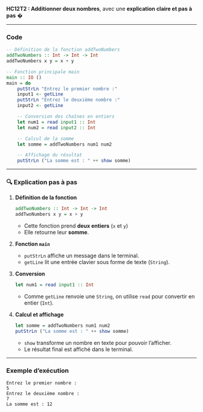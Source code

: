 **HC12T2 : Additionner deux nombres**, avec une **explication claire et pas à pas** �

---

###  **Code**

```haskell
-- Définition de la fonction addTwoNumbers
addTwoNumbers :: Int -> Int -> Int
addTwoNumbers x y = x + y

-- Fonction principale main
main :: IO ()
main = do
    putStrLn "Entrez le premier nombre :"
    input1 <- getLine
    putStrLn "Entrez le deuxième nombre :"
    input2 <- getLine

    -- Conversion des chaînes en entiers
    let num1 = read input1 :: Int
    let num2 = read input2 :: Int

    -- Calcul de la somme
    let somme = addTwoNumbers num1 num2

    -- Affichage du résultat
    putStrLn ("La somme est : " ++ show somme)
```

---

### 🔍 **Explication pas à pas**

1. **Définition de la fonction**

   ```haskell
   addTwoNumbers :: Int -> Int -> Int
   addTwoNumbers x y = x + y
   ```

   * Cette fonction prend **deux entiers** (`x` et `y`)
   * Elle retourne leur **somme**.

2. **Fonction `main`**

   * `putStrLn` affiche un message dans le terminal.
   * `getLine` lit une entrée clavier sous forme de texte (`String`).

3. **Conversion**

   ```haskell
   let num1 = read input1 :: Int
   ```

   * Comme `getLine` renvoie une `String`, on utilise `read` pour convertir en entier (`Int`).

4. **Calcul et affichage**

   ```haskell
   let somme = addTwoNumbers num1 num2
   putStrLn ("La somme est : " ++ show somme)
   ```

   * `show` transforme un nombre en texte pour pouvoir l’afficher.
   * Le résultat final est affiché dans le terminal.

---

###  **Exemple d’exécution**

```
Entrez le premier nombre :
5
Entrez le deuxième nombre :
7
La somme est : 12
```

